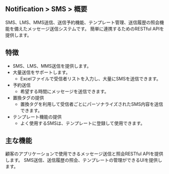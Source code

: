 ## Notification > SMS > 概要
SMS、LMS、MMS送信、送信予約機能、テンプレート管理、送信履歴の照会機能を備えたメッセージ送信システムです。
簡単に連携するためのRESTful APIを提供します。

## 特徴

- SMS、LMS、MMS送信を提供します。
- 大量送信をサポートします。
  - Excelファイルで受信者リストを入力し、大量にSMSを送信できます。
- 予約送信
  -	希望する時間にメッセージを送信できます。
- 置換タグの提供
  -	置換タグを利用して受信者ごとにパーソナライズされたSMS内容を送信できます。
- テンプレート機能の提供
  - よく使用するSMSは、テンプレートに登録して使用できます。

## 主な機能

顧客のアプリケーションで使用できるメッセージ送信と照会RESTful APIを提供します。
SMS送信、送信履歴の照会、テンプレートの管理ができるUIを提供します。
